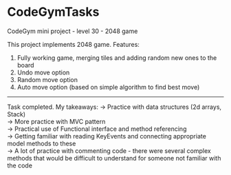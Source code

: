 # CodeGymTasks

 CodeGym mini project - level 30 - 2048 game
 
 This project implements 2048 game.
 Features:
 1. Fully working game, merging tiles and adding random new ones to the board
 2. Undo move option
 3. Random move option
 4. Auto move option (based on simple algorithm to find best move)

__________________________________________________________
Task completed. My takeaways:
-> Practice with data structures (2d arrays, Stack) <br>
-> More practice with MVC pattern <br>
-> Practical use of Functional interface and method referencing <br>
-> Getting familiar with reading KeyEvents and connecting appropriate model methods to these <br>
-> A lot of practice with commenting code - there were several complex methods that would be difficult to understand for someone not familiar with the code
